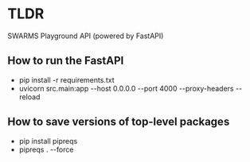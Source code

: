 # TLDR

SWARMS Playground API (powered by FastAPI)

## How to run the FastAPI

- pip install -r requirements.txt
- uvicorn src.main:app --host 0.0.0.0 --port 4000 --proxy-headers --reload

## How to save versions of top-level packages

- pip install pipreqs
- pipreqs . --force
